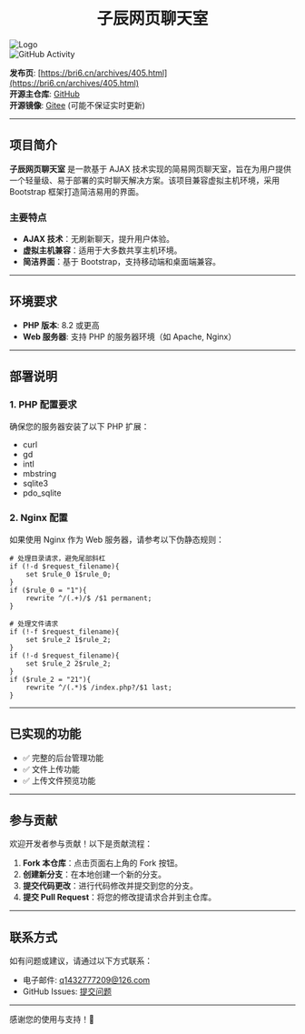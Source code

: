 <center> <h1>子辰网页聊天室</h1> </center>

![Logo](https://image.lolimi.cn/2024/12/01/674c7b46aa3c1.png)  
![GitHub Activity](https://repobeats.axiom.co/api/embed/56704d7e8efdf560da335270c21f4bc46db73ada.svg)

**发布页**: [https://bri6.cn/archives/405.html](https://bri6.cn/archives/405.html)  
**开源主仓库**: [GitHub](https://github.com/XiaoFeng-QWQ/zicheng-web-chat-room)  
**开源镜像**: [Gitee](https://gitee.com/XiaoFengQWQ/zichen-web-chat-room) (可能不保证实时更新)

---

## 项目简介

**子辰网页聊天室** 是一款基于 AJAX 技术实现的简易网页聊天室，旨在为用户提供一个轻量级、易于部署的实时聊天解决方案。该项目兼容虚拟主机环境，采用 Bootstrap 框架打造简洁易用的界面。

### 主要特点
- **AJAX 技术**：无刷新聊天，提升用户体验。
- **虚拟主机兼容**：适用于大多数共享主机环境。
- **简洁界面**：基于 Bootstrap，支持移动端和桌面端兼容。

---

## 环境要求

- **PHP 版本**: 8.2 或更高
- **Web 服务器**: 支持 PHP 的服务器环境（如 Apache, Nginx）

---

## 部署说明

### 1. PHP 配置要求
确保您的服务器安装了以下 PHP 扩展：

- curl
- gd
- intl
- mbstring
- sqlite3
- pdo_sqlite

### 2. Nginx 配置

如果使用 Nginx 作为 Web 服务器，请参考以下伪静态规则：

```nginx
# 处理目录请求，避免尾部斜杠
if (!-d $request_filename){
    set $rule_0 1$rule_0;
}
if ($rule_0 = "1"){
    rewrite ^/(.+)/$ /$1 permanent;
}

# 处理文件请求
if (!-f $request_filename){
    set $rule_2 1$rule_2;
}
if (!-d $request_filename){
    set $rule_2 2$rule_2;
}
if ($rule_2 = "21"){
    rewrite ^/(.*)$ /index.php?/$1 last;
}
```

---

## 已实现的功能

- ✅ 完整的后台管理功能
- ✅ 文件上传功能
- ✅ 上传文件预览功能

---

## 参与贡献

欢迎开发者参与贡献！以下是贡献流程：

1. **Fork 本仓库**：点击页面右上角的 Fork 按钮。
2. **创建新分支**：在本地创建一个新的分支。
3. **提交代码更改**：进行代码修改并提交到您的分支。
4. **提交 Pull Request**：将您的修改提请求合并到主仓库。

---

## 联系方式

如有问题或建议，请通过以下方式联系：

- 电子邮件: [q1432777209@126.com](mailto:q1432777209@126.com)
- GitHub Issues: [提交问题](https://github.com/XiaoFeng-QWQ/zicheng-web-chat-room/issues)

---

感谢您的使用与支持！🎉